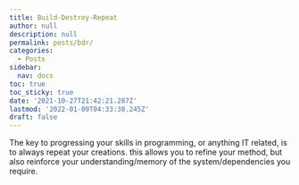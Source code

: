 ```yaml
---
title: Build-Destroy-Repeat
author: null
description: null
permalink: posts/bdr/
categories:
  - Posts
sidebar:
  nav: docs
toc: true
toc_sticky: true
date: '2021-10-27T21:42:21.287Z'
lastmod: '2022-01-09T04:33:38.245Z'
draft: false
---
```


The key to progressing your skills in programming, or anything IT related, is to always repeat your creations. this allows you to refine your method, but also reinforce your understanding/memory of the system/dependencies you require. 

